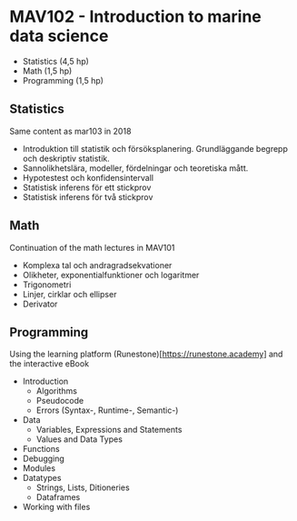 # MAV102 - Introduction to marine data science

* Statistics (4,5 hp)
* Math (1,5 hp)
* Programming (1,5 hp)

## Statistics

Same content as mar103 in 2018

* Introduktion till statistik och försöksplanering. Grundläggande begrepp och deskriptiv statistik. 
* Sannolikhetslära, modeller, fördelningar och teoretiska mått. 
* Hypotestest och konfidensintervall 
* Statistisk inferens för ett stickprov
* Statistisk inferens för två stickprov 

## Math

Continuation of the math lectures in MAV101

* Komplexa tal och andragradsekvationer
* Olikheter, exponentialfunktioner och logaritmer
* Trigonometri
* Linjer, cirklar och ellipser
* Derivator

## Programming

Using the learning platform (Runestone)[https://runestone.academy] and the interactive eBook 

* Introduction
	- Algorithms 
	- Pseudocode
	- Errors (Syntax-, Runtime-, Semantic-)
* Data
	- Variables, Expressions and Statements
	- Values and Data Types
* Functions
* Debugging
* Modules
* Datatypes
	- Strings, Lists, Ditioneries
	- Dataframes
* Working with files



